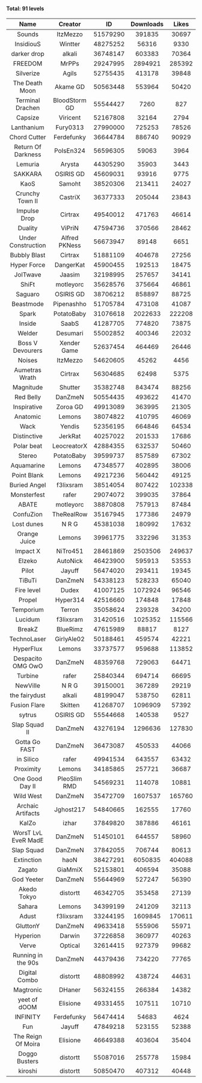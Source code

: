 #### Total: 91 levels

| Name | Creator | ID | Downloads | Likes |
|:---:|:---:|:---:|:---:|:---:|
| Sounds | ItzMezzo | 51579290 | 391835 | 30697
| InsidiouS | Wintter | 48275252 | 56316 | 9330
| darker drop | alkali | 36748147 | 603383 | 70364
| FREEDOM | MrPPs | 29247995 | 2894921 | 285392
| Silverize | Agils | 52755435 | 413178 | 39848
| The Death Moon | Akame GD | 50563448 | 553964 | 50420
| Terminal Drachen | BloodStorm GD | 55544427 | 7260 | 827
| Capsize  | Viricent | 52167808 | 32164 | 2794
| Lanthanium | Fury0313 | 27990000 | 725253 | 78526
| Chord Cutter | Ferdefunky | 36644784 | 886740 | 90929
| Return Of Darkness | PoIsEn324 | 56596305 | 59063 | 3964
| Lemuria | Arysta | 44305290 | 35903 | 3443
| SAKKARA | OSIRIS GD | 45609031 | 93916 | 9775
| KaoS | Samoht | 38520306 | 213411 | 24027
| Crunchy Town II | CastriX | 36377333 | 205044 | 23843
| Impulse Drop  | Cirtrax | 49540012 | 471763 | 46614
| Duality | ViPriN | 47594736 | 370566 | 28462
| Under Construction  | Alfred PKNess | 56673947 | 89148 | 6651
| Bubbly Blast | Cirtrax | 51881109 | 404678 | 27256
| Hyper Force | DangerKat | 45900455 | 192513 | 18475
| JolTwave | Jaasim | 32198995 | 257657 | 34141
| ShiFt | motleyorc | 35628576 | 375664 | 46861
| Saguaro | OSIRIS GD | 38706212 | 858897 | 88725
| Beastmode | Pipenashho | 51705784 | 473108 | 41087
| Spark | PotatoBaby | 31076618 | 2022633 | 222208
| Inside | SaabS | 41287705 | 774820 | 73875
| Welder | Desumari | 55002852 | 400346 | 22032
| Boss V Devourers | Xender Game | 52637454 | 464469 | 26446
| Noises | ItzMezzo | 54620605 | 45262 | 4456
| Aumetras Wrath | Cirtrax | 56304685 | 62498 | 5375
| Magnitude | Shutter | 35382748 | 843474 | 88256
| Red Belly | DanZmeN | 50554435 | 493622 | 41470
| Inspirative | Zoroa GD | 49913089 | 363995 | 21305
| Anatomic | Lemons | 38074822 | 410795 | 46069
| Wack | Yendis | 52356195 | 664846 | 64534
| Distinctive | JerkRat | 40257022 | 201533 | 17686
| Polar beat | LeocreatorX | 42884355 | 632537 | 50460
| Stereo | PotatoBaby | 39599737 | 857589 | 67302
| Aquamarine | Lemons | 47348577 | 402895 | 38006
| Point Blank | Lemons | 49217236 | 560442 | 49125
| Buried Angel | f3lixsram | 38514054 | 807422 | 102338
| Monsterfest | rafer | 29074072 | 399035 | 37864
| ABATE | motleyorc | 38870808 | 757913 | 87484
| ConfuZion | TheRealRow | 35167945 | 177386 | 24979
| Lost dunes | N R G | 45381038 | 180992 | 17632
| Orange Juice | Lemons | 39961775 | 332296 | 31353
| Impact X | NiTro451 | 28461869 | 2503506 | 249637
| Elzeko | AutoNick | 46423900 | 595913 | 53553
| Pilot | Jayuff | 56474020 | 293411 | 19345
| TiBuTi | DanZmeN | 54338123 | 528233 | 65040
| Fire level | Dudex | 41007125 | 1072924 | 96546
| Propel | Hyper314 | 42516660 | 174848 | 17848
| Temporium | Terron | 35058624 | 239328 | 34200
| Lucidum | f3lixsram | 31420516 | 1025352 | 115566
| BreakZ | BlueRimz | 47615989 | 88817 | 8127
| TechnoLaser | GirlyAle02 | 50188461 | 459574 | 42221
| HyperFlux | Lemons | 33737577 | 959688 | 113852
| Despacito OMG OwO | DanZmeN | 48359768 | 729063 | 64471
| Turbine | rafer | 25840344 | 694714 | 66695
| NewVille | N R G | 39150001 | 367289 | 29219
| the fairydust | alkali | 48199047 | 538750 | 62811
| Fusion Flare | Skitten | 41268707 | 1096909 | 57392
| sytrus  | OSIRIS GD | 55544668 | 140538 | 9527
| Slap Squad II | DanZmeN | 43276194 | 1296636 | 127830
| Gotta Go FAST | DanZmeN | 36473087 | 450533 | 44066
| in Silico | rafer | 49941534 | 643557 | 63432
| Proximity | Lemons | 34185865 | 257721 | 36687
| One Good Day II | PleoSlim RMD | 54569231 | 114078 | 10881
| Wild West | DanZmeN | 35472709 | 1607537 | 165760
| Archaic Artifacts | Jghost217 | 54840665 | 162555 | 17760
| KaIZo | izhar | 37849820 | 387886 | 46161
| WorsT LvL EveR MadE | DanZmeN | 51450101 | 644557 | 58960
| Slap Squad | DanZmeN | 37842055 | 706744 | 80613
| Extinction | haoN | 38427291 | 6050835 | 404088
| Zagato | GiaMmiX | 52153801 | 406594 | 35088
| God Yeeter | DanZmeN | 55644969 | 527247 | 56390
| Akedo Tokyo | distortt | 46342705 | 353458 | 27139
| Sahara | Lemons | 34399199 | 241209 | 32113
| Adust | f3lixsram | 33244195 | 1609845 | 170611
| GluttonY | DanZmeN | 49633418 | 555906 | 55971
| Hyperion | Darwin | 37226858 | 360977 | 40263
| Verve | Optical | 32614415 | 927379 | 99682
| Running in the 90s | DanZmeN | 44379436 | 734220 | 77765
| Digital Combo | distortt | 48808992 | 438724 | 44631
| Magtronic | DHaner | 56324155 | 266384 | 14382
| yeet of dOOM | Elisione | 49331455 | 107511 | 10710
| INFINITY | Ferdefunky | 56474414 | 54683 | 4624
| Fun | Jayuff | 47849218 | 523155 | 52388
| The Reign Of Moira | Elisione | 46649388 | 403604 | 35404
| Doggo Busters | distortt | 55087016 | 255778 | 15984
| kiroshi | distortt | 50850470 | 407312 | 40448
